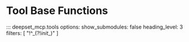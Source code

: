 # Tool Base Functions

::: deepset_mcp.tools
    options:
        show_submodules: false
        heading_level: 3
        filters: [ "!^_(?!_init__)" ]